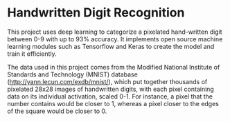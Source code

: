 # Handwritten Digit Recognition

This project uses deep learning to categorize a pixelated hand-written digit between 0-9 with up to 93% accuracy. It implements open source machine learning modules such as Tensorflow and Keras to create the model and train it efficiently. 

The data used in this project comes from the Modified National Institute of Standards and Technology (MNIST) database (http://yann.lecun.com/exdb/mnist/), which put together thousands of pixelated 28x28 images of handwritten digits, with each pixel containing data on its individual activation, scaled 0-1. For instance, a pixel that the number contains would be closer to 1, whereas a pixel closer to the edges of the square would be closer to 0. 
